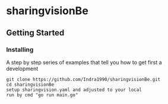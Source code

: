 # sharingvisionBe
## Getting Started
### Installing
A step by step series of examples that tell you how to get first a development

    git clone https://github.com/Indra1990/sharingvisionBe.git
    cd sharingvisionBe
    setup sharingvision.yaml and adjusted to your local
    run by cmd "go run main.go"
